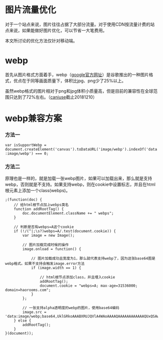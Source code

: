 # 图片流量优化
对于一个站点来说，图片往往占据了大部分流量。对于使用CDN按流量计费的站点来说，如果能做好图片优化，可以节省一大笔费用。

本文所讨论的优化方法仅针对移动端。

# webp
首先从图片格式方面着手，webp（[google官方网址](https://developers.google.com/speed/webp/)）是谷歌推出的一种图片格式，优点在于同等画面质量下，体积比jpg、png少了25%以上。

虽然webp格式的图片相对于png和jpg体积小质量高，但是目前的兼容性在全球范围只达到了72%左右。（[caniuse](https://caniuse.com/#search=webp)截止20181210）

# webp兼容方案
### 方法一
`var isSupportWebp = document.createElement('canvas').toDataURL('image/webp').indexOf('data:image/webp') === 0;`

### 方法二
原理也是一样的，就是加载一张webp图片，如果可以加载出来，那么就是支持webp，否则就是不支持。如果支持webp，则在cookie中设置标志，并且在html根元素上添加一个class(webps)。

    ;(function(doc) {
		// 给html根节点加上webps类名
		function addRootTag() {
			doc.documentElement.className += " webps";
		}

		// 判断是否有webps=A这个cookie
		if (!/(^|;\s?)webps=A/.test(document.cookie)) {
			var image = new Image();

			// 图片加载完成时候的操作
			image.onload = function() {

				// 图片加载成功且宽度为1，那么就代表支持webp了，因为这张base64图是webp格式。如果不支持会触发image.error方法
				if (image.width == 1) {

					// html根节点添加class，并且埋入cookie
					addRootTag();
					document.cookie = "webps=A; max-age=31536000; domain=haorooms.com";
				}
			};

			// 一张支持alpha透明度的webp的图片，使用base64编码
			image.src = 'data:image/webp;base64,UklGRkoAAABXRUJQVlA4WAoAAAAQAAAAAAAAAAAAQUxQSAwAAAARBxAR/Q9ERP8DAABWUDggGAAAABQBAJ0BKgEAAQAAAP4AAA3AAP7mtQAAAA==';
		} else {
			addRootTag();
		}
	}(document));
